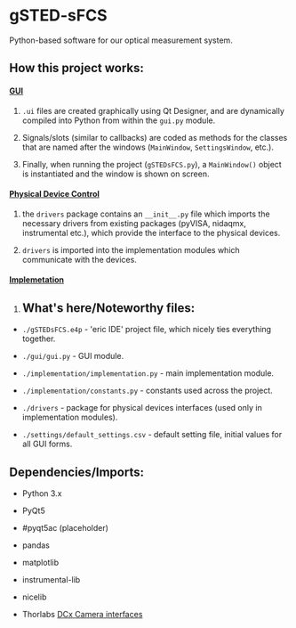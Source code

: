 # gSTED-sFCS

Python-based software for our optical measurement system.

## How this project works:

#### <u>GUI</u>

1. `.ui` files are created graphically using Qt Designer, and are dynamically compiled into Python from within the `gui.py` module.

2. Signals/slots (similar to callbacks) are coded as methods for the classes that are named after the windows (`MainWindow`, `SettingsWindow`, etc.).

3. Finally, when running the project (`gSTEDsFCS.py`), a `MainWindow()` object is instantiated and the window is shown on screen.

#### <u>Physical Device Control</u>

1. the `drivers` package contains an `__init__.py` file which imports the necessary drivers from existing packages (pyVISA, nidaqmx, instrumental etc.), which provide the interface to the physical devices.

2. `drivers` is imported into the implementation modules which communicate with the devices.

#### <u>Implemetation</u>

1. ## What's here/Noteworthy files:
- `./gSTEDsFCS.e4p` - 'eric IDE' project file, which nicely ties everything together.

- `./gui/gui.py` - GUI module.

- `./implementation/implementation.py` - main implementation module.

- `./implementation/constants.py` - constants used across the project.

- `./drivers` - package for physical devices interfaces (used only in implementation modules).

- `./settings/default_settings.csv` - default setting file, initial values for all GUI forms.

## Dependencies/Imports:

- Python 3.x

- PyQt5

- #pyqt5ac (placeholder)

- pandas

- matplotlib

- instrumental-lib

- nicelib

- Thorlabs [DCx Camera interfaces](https://www.thorlabs.com/software_pages/ViewSoftwarePage.cfm?Code=ThorCam)
